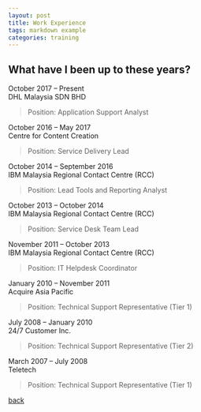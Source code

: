 ```yaml
---
layout: post
title: Work Experience
tags: markdown example
categories: training
---
```


## What have I been up to these years?

October 2017 – Present\
DHL Malaysia SDN BHD
>Position: Application Support Analyst

October 2016 – May 2017\
Centre for Content Creation
>Position: Service Delivery Lead

October 2014 – September 2016\
IBM Malaysia Regional Contact Centre (RCC)
>Position: Lead Tools and Reporting Analyst

October 2013 – October 2014\
IBM Malaysia Regional Contact Centre (RCC)
>Position: Service Desk Team Lead

November 2011 – October 2013\
IBM Malaysia Regional Contact Centre (RCC)
>Position: IT Helpdesk Coordinator

January 2010 – November 2011\
Acquire Asia Pacific
>Position: Technical Support Representative (Tier 1)

July 2008 – January 2010\
24/7 Customer Inc.
>Position: Technical Support Representative (Tier 2)

March 2007 – July 2008\
Teletech
>Position: Technical Support Representative (Tier 1)



[back](https://eisach.github.io/eisach2/)
